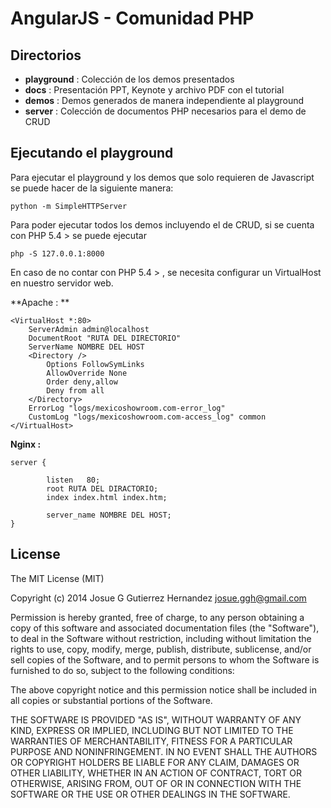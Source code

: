 AngularJS - Comunidad PHP
===============

## Directorios
*   **playground** : Colección de los demos presentados
*   **docs** : Presentación PPT, Keynote y archivo PDF con el tutorial
*   **demos** : Demos generados de manera independiente al playground
*   **server** : Colección de documentos PHP necesarios para el demo de CRUD


## Ejecutando el playground
Para ejecutar el playground y los demos que solo requieren de Javascript se puede hacer de la siguiente manera:

	python -m SimpleHTTPServer

Para poder ejecutar todos los demos incluyendo el de CRUD, si se cuenta con PHP 5.4 > se puede ejecutar 
	
	php -S 127.0.0.1:8000

En caso de no contar con PHP 5.4 > , se necesita configurar un VirtualHost en nuestro servidor web.


**Apache : **
```puppet
<VirtualHost *:80>
    ServerAdmin admin@localhost
    DocumentRoot "RUTA DEL DIRECTORIO"
    ServerName NOMBRE DEL HOST
    <Directory />
    	Options FollowSymLinks
    	AllowOverride None
    	Order deny,allow
    	Deny from all
    </Directory>
    ErrorLog "logs/mexicoshowroom.com-error_log"
    CustomLog "logs/mexicoshowroom.com-access_log" common
</VirtualHost>
```

**Nginx :**
```puppet
server {

        listen   80; 
        root RUTA DEL DIRACTORIO;
        index index.html index.htm;

        server_name NOMBRE DEL HOST;
}
```

## License

The MIT License (MIT)

Copyright (c) 2014 Josue G Gutierrez Hernandez josue.ggh@gmail.com

Permission is hereby granted, free of charge, to any person obtaining a copy
of this software and associated documentation files (the "Software"), to deal
in the Software without restriction, including without limitation the rights
to use, copy, modify, merge, publish, distribute, sublicense, and/or sell
copies of the Software, and to permit persons to whom the Software is
furnished to do so, subject to the following conditions:

The above copyright notice and this permission notice shall be included in
all copies or substantial portions of the Software.

THE SOFTWARE IS PROVIDED "AS IS", WITHOUT WARRANTY OF ANY KIND, EXPRESS OR
IMPLIED, INCLUDING BUT NOT LIMITED TO THE WARRANTIES OF MERCHANTABILITY,
FITNESS FOR A PARTICULAR PURPOSE AND NONINFRINGEMENT. IN NO EVENT SHALL THE
AUTHORS OR COPYRIGHT HOLDERS BE LIABLE FOR ANY CLAIM, DAMAGES OR OTHER
LIABILITY, WHETHER IN AN ACTION OF CONTRACT, TORT OR OTHERWISE, ARISING FROM,
OUT OF OR IN CONNECTION WITH THE SOFTWARE OR THE USE OR OTHER DEALINGS IN
THE SOFTWARE.